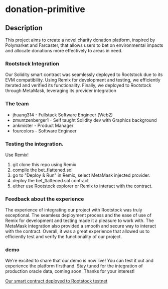 # donation-primitive

## Description

This project aims to create a novel charity donation platform, inspired by Polymarket and Farcaster, that allows users to bet on environmental impacts and allocate donations more effectively to areas in need. 

### Rootstock Integration

Our Solidity smart contract was seamlessly deployed to Rootstock due to its EVM compatibility. Using Remix for development and testing, we efficiently iterated and verified its functionality. Finally, we deployed to Rootstock through MetaMask, leveraging its provider integration

### The team

 - jhuang314 - Fullstack Software Engineer (Web2)
 - zmuntzenberger1 - Self taught Solidity dev with Graphics background
 - ankmister - Product Manager 
 - fourcolors - Software Engineer


### Testing the integration.

Use Remix! 

1. git clone this repo using Remix
1. compile the bet_flattened.sol
1. go to "Deploy & Run" in Remix, select MetaMask injected provider.
1. deploy the bet_flattened.sol contract
1. either use Rootstock explorer or Remix to interact with the contract.


### Feedback about the experience
The experience of integrating our project with Rootstock was truly exceptional. The seamless deployment process and the ease of use of Remix for development and testing made it a pleasure to work with. The MetaMask integration also provided a smooth and secure way to interact with the contract. Overall, it was a great experience that allowed us to efficiently test and verify the functionality of our project.

### demo

We're excited to share that our demo is now live! You can test it out and experience the platform firsthand. Stay tuned for the integration of production oracle data, coming soon. Thanks for your interest!

[Our smart contract deployed to Rootstock testnet](https://explorer.testnet.rootstock.io/address/0x7f3a5c4e4a33dbbb569b72094da4c40e64129523)

